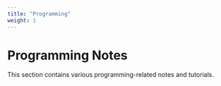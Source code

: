 ```yaml
---
title: "Programming"
weight: 1
---
```


# Programming Notes

This section contains various programming-related notes and tutorials.
